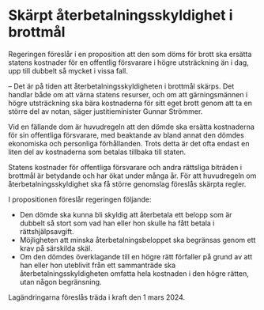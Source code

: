 # Skärpt återbetalningsskyldighet i brottmål

Regeringen föreslår i en proposition att den som döms för brott ska ersätta statens kostnader för en offentlig försvarare i högre utsträckning än i dag, upp till dubbelt så mycket i vissa fall.

– Det är på tiden att återbetalningsskyldigheten i brottmål skärps. Det handlar både om att värna statens resurser, och om att gärningsmännen i högre utsträckning ska bära kostnaderna för sitt eget brott genom att ta en större del av notan, säger justitieminister Gunnar Strömmer.

Vid en fällande dom är huvudregeln att den dömde ska ersätta kostnaderna för sin offentliga försvarare, med beaktande av bland annat den dömdes ekonomiska och personliga förhållanden. Trots detta är det ofta endast en liten del av kostnaderna som betalas tillbaka till staten.

Statens kostnader för offentliga försvarare och andra rättsliga biträden i brottmål är betydande och har ökat under många år. För att huvudregeln om återbetalningsskyldighet ska få större genomslag föreslås skärpta regler.

I propositionen föreslår regeringen följande:

* Den dömde ska kunna bli skyldig att återbetala ett belopp som är dubbelt så stort som vad han eller hon skulle ha fått betala i rättshjälpsavgift.
* Möjligheten att minska återbetalningsbeloppet ska begränsas genom ett krav på särskilda skäl.
* Om den dömdes överklagande till en högre rätt förfaller på grund av att han eller hon uteblivit från ett sammanträde ska återbetalningsskyldigheten omfatta hela kostnaden i den högre rätten, utan någon begränsning.

Lagändringarna föreslås träda i kraft den 1 mars 2024.
